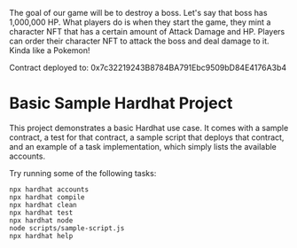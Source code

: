 
The goal of our game will be to destroy a boss. Let's say that boss has 1,000,000 HP. What players do is when they start the game, they mint a character NFT that has a certain amount of Attack Damage and HP. Players can order their character NFT to attack the boss and deal damage to it. Kinda like a Pokemon!

Contract deployed to: 0x7c32219243B8784BA791Ebc9509bD84E4176A3b4
# Basic Sample Hardhat Project

This project demonstrates a basic Hardhat use case. It comes with a sample contract, a test for that contract, a sample script that deploys that contract, and an example of a task implementation, which simply lists the available accounts.

Try running some of the following tasks:

```shell
npx hardhat accounts
npx hardhat compile
npx hardhat clean
npx hardhat test
npx hardhat node
node scripts/sample-script.js
npx hardhat help
```
